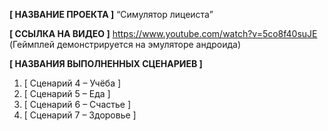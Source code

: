 **[ НАЗВАНИЕ ПРОЕКТА ]**
“Симулятор лицеиста”

**[ ССЫЛКА НА ВИДЕО ]**
https://www.youtube.com/watch?v=5co8f40suJE (Геймплей демонстрируется на эмуляторе андроида)

**[ НАЗВАНИЯ ВЫПОЛНЕННЫХ СЦЕНАРИЕВ ]**
1) [ Сценарий 4 – Учёба ]
2) [ Сценарий 5 – Еда ]
3) [ Сценарий 6 – Счастье ]
4) [ Сценарий 7 – Здоровье ]


